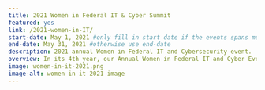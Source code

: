 ```yaml
---
title: 2021 Women in Federal IT & Cyber Summit
featured: yes
link: /2021-women-in-IT/
start-date: May 1, 2021 #only fill in start date if the events spans multiple days
end-date: May 31, 2021 #otherwise use end-date
description: 2021 annual Women in Federal IT and Cybersecurity event.
overview: In its 4th year, our Annual Women in Federal IT and Cyber Event brings together the nation’s top Federal IT executives to celebrate the success of women thriving in today’s federal technology industry through videos, social media, agency-specific events, and more.
image: women-in-it-2021.png
image-alt: women in it 2021 image
---
```

